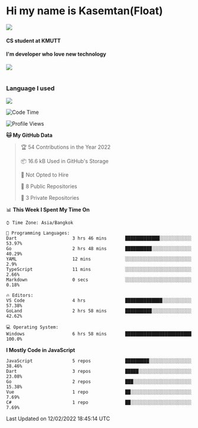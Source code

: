 # Hi my name is Kasemtan(Float)
![](https://64.media.tumblr.com/9c2a8f831efe8da556ffbf89cebb52c9/b86c1ab833a37e32-93/s1280x1920/d000dc22f75df64be2bc150f5fa69c4f6df6bb07.gifv)
#### CS student at KMUTT
#### I'm developer who love new technology
[![](https://github-readme-stats.vercel.app/api?username=FloatKasemtan&show_icons=true&theme=nightowl)]()
#
### Language I used
[![](https://github-readme-stats.vercel.app/api/top-langs/?username=FloatKasemtan&layout=compact&theme=nightowl)]()
<!--START_SECTION:waka-->
![Code Time](http://img.shields.io/badge/Code%20Time-233%20hrs%2046%20mins-blue)

![Profile Views](http://img.shields.io/badge/Profile%20Views-8-blue)

**🐱 My GitHub Data** 

> 🏆 54 Contributions in the Year 2022
 > 
> 📦 16.6 kB Used in GitHub's Storage 
 > 
> 🚫 Not Opted to Hire
 > 
> 📜 8 Public Repositories 
 > 
> 🔑 3 Private Repositories  
 > 
📊 **This Week I Spent My Time On** 

```text
⌚︎ Time Zone: Asia/Bangkok

💬 Programming Languages: 
Dart                     3 hrs 46 mins       █████████████░░░░░░░░░░░░   53.97% 
Go                       2 hrs 48 mins       ██████████░░░░░░░░░░░░░░░   40.29% 
YAML                     12 mins             ░░░░░░░░░░░░░░░░░░░░░░░░░   2.9% 
TypeScript               11 mins             ░░░░░░░░░░░░░░░░░░░░░░░░░   2.66% 
Markdown                 0 secs              ░░░░░░░░░░░░░░░░░░░░░░░░░   0.18%

🔥 Editors: 
VS Code                  4 hrs               ██████████████░░░░░░░░░░░   57.38% 
GoLand                   2 hrs 58 mins       ██████████░░░░░░░░░░░░░░░   42.62%

💻 Operating System: 
Windows                  6 hrs 58 mins       █████████████████████████   100.0%

```

**I Mostly Code in JavaScript** 

```text
JavaScript               5 repos             █████████░░░░░░░░░░░░░░░░   38.46% 
Dart                     3 repos             █████░░░░░░░░░░░░░░░░░░░░   23.08% 
Go                       2 repos             ███░░░░░░░░░░░░░░░░░░░░░░   15.38% 
Vue                      1 repo              ██░░░░░░░░░░░░░░░░░░░░░░░   7.69% 
C#                       1 repo              ██░░░░░░░░░░░░░░░░░░░░░░░   7.69%

```



 Last Updated on 12/02/2022 18:45:14 UTC
<!--END_SECTION:waka-->
<!--
**FloatKasemtan/FloatKasemtan** is a ✨ _special_ ✨ repository because its `README.md` (this file) appears on your GitHub profile.

Here are some ideas to get you started:

- 🔭 I’m currently working on ...
- 🌱 I’m currently learning ...
- 👯 I’m looking to collaborate on ...
- 🤔 I’m looking for help with ...
- 💬 Ask me about ...
- 📫 How to reach me: ...
- 😄 Pronouns: ...
- ⚡ Fun fact: ...
-->
